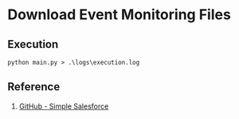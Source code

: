 # Download Event Monitoring Files

## Execution
```
python main.py > .\logs\execution.log
```

## Reference
1. [GitHub - Simple Salesforce](https://github.com/simple-salesforce/simple-salesforce)
